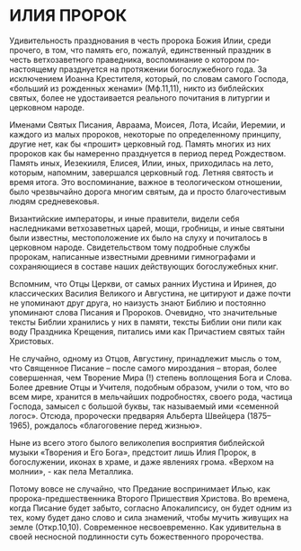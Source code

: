 # ИЛИЯ ПРОРОК

Удивительность празднования в честь пророка Божия Илии, среди прочего, в том, что память его, пожалуй, единственный праздник в честь ветхозаветного праведника, воспоминание о котором по-настоящему празднуется на протяжении богослужебного года. За исключением Иоанна Крестителя, который, по словам самого Господа, «больший из рожденных женами» (Мф.11,11), никто из библейских святых, более не удостаивается реального почитания в литургии и церковном народе.

Именами Святых Писания, Авраама, Моисея, Лота, Исайи, Иеремии, и каждого из малых пророков, некоторые по определенному принципу, другие нет, как бы «прошит» церковный год. Память многих из них пророков как бы намеренно празднуется в период перед Рождеством. Память иных, Иезекииля, Елисея, Илии, иных, приходилась на лето, которым, напомним, завершался церковный год. Летняя святость и время итога. Это воспоминание, важное в теологическом отношении, было чрезвычайно дорога многим святым, да и просто благочестивым людям средневековья.

Византийские императоры, и иные правители, видели себя наследниками ветхозаветных царей, мощи, гробницы, и иные святыни были известны, местоположение их было на слуху и почиталось в церковном народе. Свидетельством тому подробные службы пророкам, написанные известными древними гимнографами и сохраняющиеся в составе наших действующих богослужебных книг.

Вспомним, что Отцы Церкви, от самых ранних Иустина и Иринея, до классических Василия Великого и Августина, не цитируют и даже почти не упоминают друг друга, но наизусть знают Библию и постоянно упоминают слова Писания и Пророков. Очевидно, что значительные тексты Библии хранились у них в памяти, тексты Библии они пили как воду Праздника Крещения, питались ими как Причастием святых тайн Христовых.

Не случайно, одному из Отцов, Августину, принадлежит мысль о том, что Священное Писание – после самого мироздания – вторая, более совершенная, чем Творение Мира (!) степень воплощения Бога и Слова. Более древние Отцы и Учителя, подобным образом, учили о том, что во всем мире, хранится в мельчайших подробностях, своего рода, частица Господа, замысел с большой буквы, так называемый ими «семенной логос». Отсюда, пророчески предваряя Альберта Швейцера (1875–1965), рождалось «благоговение перед жизнью».

Ныне из всего этого былого великолепия восприятия библейской музыки «Творения и Его Бога», предстоит лишь Илия Пророк, в богослужении, иконах в храме, и даже явлениях грома. «Верхом на молнии», - как пела Металлика.

Потому вовсе не случайно, что Предание воспринимает Илью, как пророка-предшественника Второго Пришествия Христова. Во времена, когда Писание будет забыто, согласно Апокалипсису, он будет одним из тех, кому будет дано слово и сила знамений, чтобы мучить живущих на земле (Откр.10,10). Современное несвоевременно. Как удивительна в своей несносной подлинности суть божественного пророчества.
